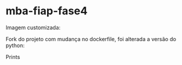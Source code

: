 # mba-fiap-fase4

Imagem customizada: 

Fork do projeto com mudança no dockerfile, foi alterada a versão do python: 

Prints



